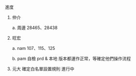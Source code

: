 進度

1. 仲介

   a. 周邊 28465、28438

2. 旺宏

   a. nam 107、115、125
   
   b. pam 自檢 prd & 本地 版本都運作正常，等確定他們操作流程
   
3. 元大 確定白名單設置規則 進行中
